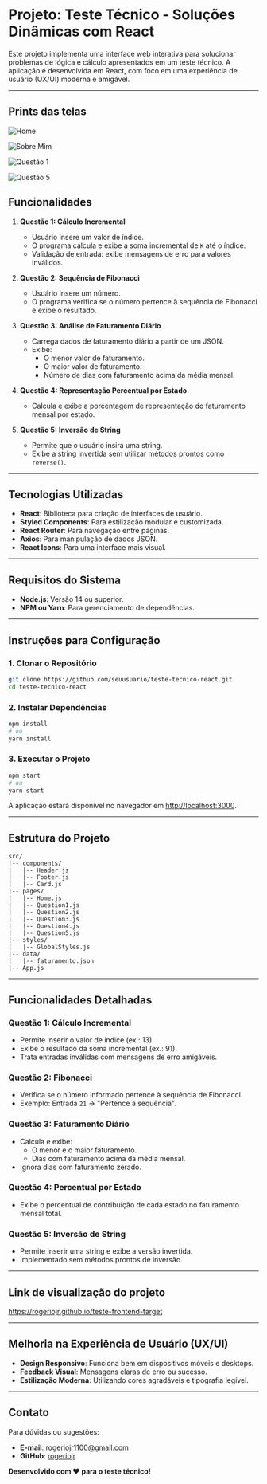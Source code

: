 
# Projeto: Teste Técnico - Soluções Dinâmicas com React

Este projeto implementa uma interface web interativa para solucionar problemas de lógica e cálculo apresentados em um teste técnico. A aplicação é desenvolvida em React, com foco em uma experiência de usuário (UX/UI) moderna e amigável.

---


## Prints das telas
![Home](https://github.com/user-attachments/assets/4d6ba7c7-081a-49a9-ac5b-2b2472401415)



![Sobre Mim](https://github.com/user-attachments/assets/2ebcf10a-b9a9-4a4f-87e5-954cfcabf415)



![Questão 1](https://github.com/user-attachments/assets/db730c99-be1c-4967-be98-b138b1dad965)



![Questão 5](https://github.com/user-attachments/assets/fbc6cade-7f0e-43f3-9208-86639fde025d)






## Funcionalidades

1. **Questão 1: Cálculo Incremental**
   - Usuário insere um valor de índice.
   - O programa calcula e exibe a soma incremental de `K` até o índice.
   - Validação de entrada: exibe mensagens de erro para valores inválidos.

2. **Questão 2: Sequência de Fibonacci**
   - Usuário insere um número.
   - O programa verifica se o número pertence à sequência de Fibonacci e exibe o resultado.

3. **Questão 3: Análise de Faturamento Diário**
   - Carrega dados de faturamento diário a partir de um JSON.
   - Exibe:
     - O menor valor de faturamento.
     - O maior valor de faturamento.
     - Número de dias com faturamento acima da média mensal.

4. **Questão 4: Representação Percentual por Estado**
   - Calcula e exibe a porcentagem de representação do faturamento mensal por estado.

5. **Questão 5: Inversão de String**
   - Permite que o usuário insira uma string.
   - Exibe a string invertida sem utilizar métodos prontos como `reverse()`.

---

## Tecnologias Utilizadas

- **React**: Biblioteca para criação de interfaces de usuário.
- **Styled Components**: Para estilização modular e customizada.
- **React Router**: Para navegação entre páginas.
- **Axios**: Para manipulação de dados JSON.
- **React Icons**: Para uma interface mais visual.

---

## Requisitos do Sistema

- **Node.js**: Versão 14 ou superior.
- **NPM ou Yarn**: Para gerenciamento de dependências.

---

## Instruções para Configuração

### 1. Clonar o Repositório
```bash
git clone https://github.com/seuusuario/teste-tecnico-react.git
cd teste-tecnico-react
```

### 2. Instalar Dependências
```bash
npm install
# ou
yarn install
```

### 3. Executar o Projeto
```bash
npm start
# ou
yarn start
```

A aplicação estará disponível no navegador em [http://localhost:3000](http://localhost:3000).

---

## Estrutura do Projeto

```
src/
|-- components/
|   |-- Header.js
|   |-- Footer.js
|   |-- Card.js
|-- pages/
|   |-- Home.js
|   |-- Question1.js
|   |-- Question2.js
|   |-- Question3.js
|   |-- Question4.js
|   |-- Question5.js
|-- styles/
|   |-- GlobalStyles.js
|-- data/
|   |-- faturamento.json
|-- App.js
```

---

## Funcionalidades Detalhadas

### Questão 1: Cálculo Incremental
- Permite inserir o valor de índice (ex.: 13).
- Exibe o resultado da soma incremental (ex.: 91).
- Trata entradas inválidas com mensagens de erro amigáveis.

### Questão 2: Fibonacci
- Verifica se o número informado pertence à sequência de Fibonacci.
- Exemplo: Entrada `21` -> "Pertence à sequência".

### Questão 3: Faturamento Diário
- Calcula e exibe:
  - O menor e o maior faturamento.
  - Dias com faturamento acima da média mensal.
- Ignora dias com faturamento zerado.

### Questão 4: Percentual por Estado
- Exibe o percentual de contribuição de cada estado no faturamento mensal total.

### Questão 5: Inversão de String
- Permite inserir uma string e exibe a versão invertida.
- Implementado sem métodos prontos de inversão.

---

## Link de visualização do projeto
https://rogeriojr.github.io/teste-frontend-target

---

## Melhoria na Experiência de Usuário (UX/UI)

- **Design Responsivo**: Funciona bem em dispositivos móveis e desktops.
- **Feedback Visual**: Mensagens claras de erro ou sucesso.
- **Estilização Moderna**: Utilizando cores agradáveis e tipografia legível.

---

## Contato
Para dúvidas ou sugestões:
- **E-mail**: rogeriojr1100@gmail.com
- **GitHub**: [rogeriojr](https://github.com/rogeriojr)

**Desenvolvido com ❤️ para o teste técnico!**
